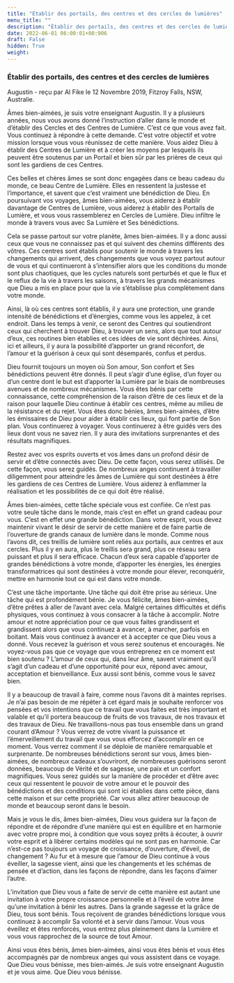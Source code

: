 ```yaml
---
title: "Établir des portails, des centres et des cercles de lumières"
menu_title: ""
description: "Établir des portails, des centres et des cercles de lumières"
date: 2022-06-01 06:00:01+00:906
draft: False
hidden: True
weight:
---
```

### Établir des portails, des centres et des cercles de lumières

Augustin - reçu par Al Fike le 12 Novembre 2019, Fitzroy Falls, NSW, Australie.

Âmes bien-aimées, je suis votre enseignant Augustin. Il y a plusieurs années, nous vous avons donné l’instruction d’aller dans le monde et d’établir des Cercles et des Centres de Lumière. C’est ce que vous avez fait. Vous continuez à répondre à cette demande. C’est votre objectif et votre mission lorsque vous vous réunissez de cette manière. Vous aidez Dieu à établir des Centres de Lumière et à créer les moyens par lesquels ils peuvent être soutenus par un Portail et bien sûr par les prières de ceux qui sont les gardiens de ces Centres.

Ces belles et chères âmes se sont donc engagées dans ce beau cadeau du monde, ce beau Centre de Lumière. Elles en ressentent la justesse et l’importance, et savent que c’est vraiment une bénédiction de Dieu. En poursuivant vos voyages, âmes bien-aimées, vous aiderez à établir davantage de Centres de Lumière, vous aiderez à établir des Portails de Lumière, et vous vous rassemblerez en Cercles de Lumière. Dieu infiltre le monde à travers vous avec Sa Lumière et Ses bénédictions.

Cela se passe partout sur votre planète, âmes bien-aimées. Il y a donc aussi ceux que vous ne connaissez pas et qui suivent des chemins différents des vôtres. Ces centres sont établis pour soutenir le monde à travers les changements qui arrivent, des changements que vous voyez partout autour de vous et qui continueront à s’intensifier alors que les conditions du monde sont plus chaotiques, que les cycles naturels sont perturbés et que le flux et le reflux de la vie à travers les saisons, à travers les grands mécanismes que Dieu a mis en place pour que la vie s’établisse plus complètement dans votre monde.

Ainsi, là où ces centres sont établis, il y aura une protection, une grande intensité de bénédictions et d’énergies, comme vous les appelez, à cet endroit. Dans les temps à venir, ce seront des Centres qui soutiendront ceux qui cherchent à trouver Dieu, à trouver un sens, alors que tout autour d’eux, ces routines bien établies et ces idées de vie sont déchirées. Ainsi, ici et ailleurs, il y aura la possibilité d’apporter un grand réconfort, de l’amour et la guérison à ceux qui sont désemparés, confus et perdus.

Dieu fournit toujours un moyen où Son amour, Son confort et Ses bénédictions peuvent être donnés. Il peut s’agir d’une église, d’un foyer ou d’un centre dont le but est d’apporter la Lumière par le biais de nombreuses avenues et de nombreux mécanismes. Vous êtes bénis par cette connaissance, cette compréhension de la raison d’être de ces lieux et de la raison pour laquelle Dieu continue à établir ces centres, même au milieu de la résistance et du rejet. Vous êtes donc bénies, âmes bien-aimées, d’être les émissaires de Dieu pour aider à établir ces lieux, qui font partie de Son plan. Vous continuerez à voyager. Vous continuerez à être guidés vers des lieux dont vous ne savez rien. Il y aura des invitations surprenantes et des résultats magnifiques.

Restez avec vos esprits ouverts et vos âmes dans un profond désir de servir et d’être connectés avec Dieu. De cette façon, vous serez utilisés. De cette façon, vous serez guidés. De nombreux anges continuent à travailler diligemment pour atteindre les âmes de Lumière qui sont destinées à être les gardiens de ces Centres de Lumière. Vous aiderez à enflammer la réalisation et les possibilités de ce qui doit être réalisé.

Âmes bien-aimées, cette tâche spéciale vous est confiée. Ce n’est pas votre seule tâche dans le monde, mais c’est en effet un grand cadeau pour vous. C’est en effet une grande bénédiction. Dans votre esprit, vous devez maintenir vivant le désir de servir de cette manière et de faire partie de l’ouverture de grands canaux de lumière dans le monde. Comme nous l’avons dit, ces treillis de lumière sont reliés aux portails, aux centres et aux cercles. Plus il y en aura, plus le treillis sera grand, plus ce réseau sera puissant et plus il sera efficace. Chacun d’eux sera capable d’apporter de grandes bénédictions à votre monde, d’apporter les énergies, les énergies transformatrices qui sont destinées à votre monde pour élever, reconquérir, mettre en harmonie tout ce qui est dans votre monde.

C’est une tâche importante. Une tâche qui doit être prise au sérieux. Une tâche qui est profondément bénie. Je vous félicite, âmes bien-aimées, d’être prêtes à aller de l’avant avec cela. Malgré certaines difficultés et défis physiques, vous continuez à vous consacrer à la tâche à accomplir. Notre amour et notre appréciation pour ce que vous faites grandissent et grandissent alors que vous continuez à avancer, à marcher, parfois en boitant. Mais vous continuez à avancer et à accepter ce que Dieu vous a donné. Vous recevez la guérison et vous serez soutenus et encouragés. Ne voyez-vous pas que ce voyage que vous entreprenez en ce moment est bien soutenu ? L’amour de ceux qui, dans leur âme, savent vraiment qu’il s’agit d’un cadeau et d’une opportunité pour eux, répond avec amour, acceptation et bienveillance. Eux aussi sont bénis, comme vous le savez bien.

Il y a beaucoup de travail à faire, comme nous l’avons dit à maintes reprises. Je n’ai pas besoin de me répéter à cet égard mais je souhaite renforcer vos pensées et vos intentions que ce travail que vous faites est très important et valable et qu’il portera beaucoup de fruits de vos travaux, de nos travaux et des travaux de Dieu. Ne travaillons-nous pas tous ensemble dans un grand courant d’Amour ? Vous verrez de votre vivant la puissance et l’émerveillement du travail que vous vous efforcez d’accomplir en ce moment. Vous verrez comment il se déploie de manière remarquable et surprenante. De nombreuses bénédictions seront sur vous, âmes bien-aimées, de nombreux cadeaux s’ouvriront, de nombreuses guérisons seront données, beaucoup de Vérité et de sagesse, une paix et un confort magnifiques. Vous serez guidés sur la manière de procéder et d’être avec ceux qui ressentent le pouvoir de votre amour et le pouvoir des bénédictions et des conditions qui sont ici établies dans cette pièce, dans cette maison et sur cette propriété. Car vous allez attirer beaucoup de monde et beaucoup seront dans le besoin.

Mais je vous le dis, âmes bien-aimées, Dieu vous guidera sur la façon de répondre et de répondre d’une manière qui est en équilibre et en harmonie avec votre propre moi, à condition que vous soyez prêts à écouter, à ouvrir votre esprit et à libérer certains modèles qui ne sont pas en harmonie. Car n’est-ce pas toujours un voyage de croissance, d’ouverture, d’éveil, de changement ? Au fur et à mesure que l’amour de Dieu continue à vous éveiller, la sagesse vient, ainsi que les changements et les schémas de pensée et d’action, dans les façons de répondre, dans les façons d’aimer l’autre.

L’invitation que Dieu vous a faite de servir de cette manière est autant une invitation à votre propre croissance personnelle et à l’éveil de votre âme qu’une invitation à bénir les autres. Dans la grande sagesse et la grâce de Dieu, tous sont bénis. Tous reçoivent de grandes bénédictions lorsque vous continuez à accomplir Sa volonté et à servir dans l’amour. Vous vous éveillez et êtes renforcés, vous entrez plus pleinement dans la Lumière et vous vous rapprochez de la source de tout Amour.

Ainsi vous êtes bénis, âmes bien-aimées, ainsi vous êtes bénis et vous êtes accompagnés par de nombreux anges qui vous assistent dans ce voyage. Que Dieu vous bénisse, mes bien-aimés. Je suis votre enseignant Augustin et je vous aime. Que Dieu vous bénisse.
